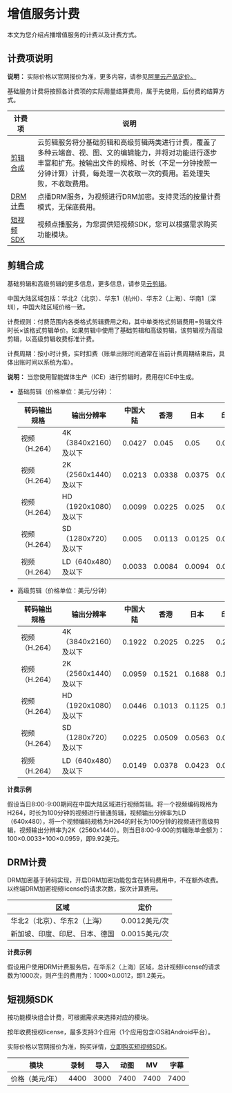 # 增值服务计费

本文为您介绍点播增值服务的计费以及计费方式。

## 计费项说明

**说明：** 实际价格以官网报价为准，更多内容，请参见[阿里云产品定价。](https://www.alibabacloud.com/zh/product/apsaravideo-for-vod/pricing?spm=a3c0i.16119627.8100553340.1.705d375dRlLOhC)

基础服务计费将按照各计费项的实际用量结算费用，属于先使用，后付费的结算方式。

|计费项|说明|
|---|--|
|[剪辑合成](#section_omh_1go_0u5)|云剪辑服务将分基础剪辑和高级剪辑两类进行计费，覆盖了多种云端音、视、图、文的编辑能力，并将对功能进行逐步丰富和扩充。按输出文件的规格、时长（不足一分钟按照一分钟计算）计费，每处理一次收取一次的费用。若处理失败，不收取费用。|
|[DRM计费](#section_2w1_qnh_6ny)|点播DRM服务，为视频进行DRM加密。支持灵活的按量计费模式，无保底费用。|
|[短视频SDK](#section_uia_ceh_sem)|视频点播服务，为您提供短视频SDK，您可以根据需求购买功能模块。|

## 剪辑合成

基础剪辑和高级剪辑的更多信息，更多信息，请参见[云剪辑](/intl.zh-CN/控制台指南/制作中心/云剪辑.md)。

中国大陆区域包括：华北2（北京）、华东1（杭州）、华东2（上海）、华南1（深圳），中国大陆区域价格一致。

计费规则：付费范围内各类格式剪辑费用之和，其中单类格式剪辑费用=剪辑文件时长×该格式剪辑单价。如果剪辑中使用了基础剪辑和高级剪辑，该剪辑视为高级剪辑，以高级剪辑收费标准计费。

计费周期：按小时计费，实时扣费（账单出账时间通常在当前计费周期结束后，具体出账时间以系统为准）。

**说明：** 当您使用智能媒体生产（ICE）进行剪辑时，费用在ICE中生成。

-   基础剪辑（价格单位：美元/分钟）：

    |转码输出规格|输出分辨率|中国大陆|香港|日本|印度|新加坡|印度尼西亚|德国|
    |------|-----|----|--|--|--|---|-----|--|
    |视频（H.264）|4K（3840x2160）及以下|0.0427|0.045|0.05|0.05|0.05|0.05|0.045|
    |视频（H.264）|2K（2560x1440）及以下|0.0213|0.0338|0.0375|0.0375|0.0375|0.0375|0.0338|
    |视频（H.264）|HD（1920x1080）及以下|0.0099|0.0225|0.025|0.025|0.025|0.025|0.0225|
    |视频（H.264）|SD（1280x720）及以下|0.005|0.0113|0.0125|0.0125|0.0125|0.0125|0.0113|
    |视频（H.264）|LD（640x480）及以下|0.0033|0.0084|0.0094|0.0094|0.0094|0.0094|0.0084|

-   高级剪辑（价格单位：美元/分钟）

    |转码输出规格|输出分辨率|中国大陆|香港|日本|印度|新加坡|印度尼西亚|德国|
    |------|-----|----|--|--|--|---|-----|--|
    |视频（H.264）|4K（3840x2160）及以下|0.1922|0.2025|0.225|0.225|0.225|0.225|0.2025|
    |视频（H.264）|2K（2560x1440）及以下|0.0959|0.1521|0.1688|0.1688|0.1688|0.1688|0.1521|
    |视频（H.264）|HD（1920x1080）及以下|0.0446|0.1013|0.1125|0.1125|0.1125|0.1125|0.1013|
    |视频（H.264）|SD（1280x720）及以下|0.0225|0.0509|0.0563|0.0563|0.0563|0.0563|0.0509|
    |视频（H.264）|LD（640x480）及以下|0.0149|0.0378|0.0423|0.0423|0.0423|无|0.0378|


**计费示例**

假设当日8:00-9:00期间在中国大陆区域进行视频剪辑。将一个视频编码规格为H264，时长为100分钟的视频进行普通剪辑，视频输出分辨率为LD（640x480），将一个视频编码规格为H264的时长为100分钟的视频进行高级剪辑，视频输出分辨率为2K（2560x1440）。则当日8:00-9:00的剪辑账单金额为：100×0.0033+100×0.0959，即9.92美元。

## DRM计费

DRM加密基于转码实现，开启DRM加密功能包含在转码费用中，不在额外收费。以终端DRM加密视频license的请求次数，按次计算费用。

|区域|定价|
|--|--|
|华北2（北京）、华东2（上海）|0.0012美元/次|
|新加坡、印度、印尼、日本、德国|0.0015美元/次|

**计费示例**

假设用户使用DRM计费服务后，在华东2（上海）区域，总计视频license的请求数为1000次，则产生的费用为：1000×0.0012，即1.2美元。

## 短视频SDK

按功能模块组合计费，可根据需求来选择对应的模块。

按年收费授权license，最多支持3个应用（1个应用包含iOS和Android平台）。

实际价格以官网报价为准，购买详情，[立即购买短视频SDK](https://common-buy-intl.alibabacloud.com/?spm=a2796.12251201.5504532300.1.664b375dQ5YkVe&commodityCode=vod_shortvideosdk_pre_intl#/buy)。

|模块|录制|导入|动图|MV|字幕|
|--|--|--|--|--|--|
|价格（美元/年）|4400|3000|7400|7400|7400|

